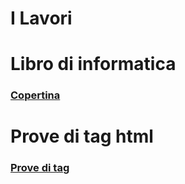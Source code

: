 <h1>I Lavori</h1>
<h1>Libro di informatica</h1>
<h3><a href="Copertina.html">Copertina</a>
<br>
<h1>Prove di tag html</h1>
<h3><a href="Howto.html">Prove di tag</a>
